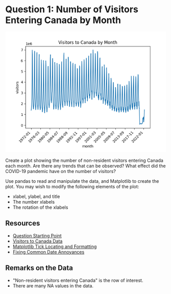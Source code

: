 # Question 1: Number of Visitors Entering Canada by Month

![Number of Visitors Entering Canada by Month](../../solutions/1/canada_visitors_by_month.png)

Create a plot showing the number of non-resident visitors entering Canada each month. Are there any trends that can be observed? What effect did the COVID-19 pandemic have on the number of visitors?

Use pandas to read and manipulate the data, and Matplotlib to create the plot. You may wish to modify the following elements of the plot:

- xlabel, ylabel, and title
- The number xlabels
- The rotation of the xlabels

## Resources

- [Question Starting Point](canada_visitors_by_month.py)
- [Visitors to Canada Data](../../data/Canada_visitors.csv)
- [Matplotlib Tick Locating and Formatting](https://matplotlib.org/stable/api/ticker_api.html)
- [Fixing Common Date Annoyances](https://matplotlib.org/3.3.4/gallery/recipes/common_date_problems.html)

## Remarks on the Data

- "Non-resident visitors entering Canada" is the row of interest.
- There are many NA values in the data.
